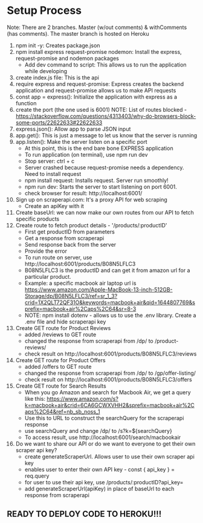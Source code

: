# Setup Process

Note: There are 2 branches. Master (w/out comments) & withComments (has comments). The master branch is hosted on Heroku

1. npm init -y: Creates package.json
2. npm install express request-promise nodemon: Install the express, request-promise and nodemon packages
   - Add dev command to script: This allows us to run the application while developing
3. create index.js file: This is the api
4. require express and request-promise: Express creates the backend application and request-promise allows us to make API requests
5. const app = express(): Initialize the application with express as a function
6. create the port (the one used is 6001)
   NOTE: List of routes blocked - https://stackoverflow.com/questions/4313403/why-do-browsers-block-some-ports/22622633#22622633
7. express.json(): Allow app to parse JSON input
8. app.get(): This is just a message to let us know that the server is running
9. app.listen(): Make the server listen on a specific port
   - At this point, this is the end bare bone EXPRESS application
   - To run application (on terminal), use npm run dev
   - Stop server: ctrl + c
   - Server crashed because request-promise needs a dependency. Need to install request
   - npm install request: Installs request. Server run smoothly!
   - npm run dev: Starts the server to start listening on port 6001.
   - check browser for result: http://localhost:6001/
10. Sign up on scraperapi.com: It's a proxy API for web scraping
    - Create an apiKey with it
11. Create baseUrl: we can now make our own routes from our API to fetch specific products
12. Create route to fetch product details - '/products/:productID'
    - First get productID from parameters
    - Get a response from scraperapi
    - Send response back from the server
    - Provide the error
    - To run route on server, use http://localhost:6001/products/B08N5LFLC3
    - B08N5LFLC3 is the productID and can get it from amazon url for a particular product.
    - Example: a specific macbook air laptop url is https://www.amazon.com/Apple-MacBook-13-inch-512GB-Storage/dp/B08N5LFLC3/ref=sr_1_3?crid=1X2QLT72QF31O&keywords=macbook+air&qid=1644807769&sprefix=macbook+air%2Caps%2C64&sr=8-3
    - NOTE: npm install dotenv - allows us to use the .env library. Create a .env file and hide scraperapi key
13. Create GET route for Product Reviews
    - added /reviews to GET route
    - changed the response from scraperapi from /dp/ to /product-reviews/
    - check result on http://localhost:6001/products/B08N5LFLC3/reviews
14. Create GET route for Product Offers
    - added /offers to GET route
    - changed the response from scraperapi from /dp/ to /gp/offer-listing/
    - check result on http://localhost:6001/products/B08N5LFLC3/offers
15. Create GET route for Search Results
    - When you go Amazon and search for Macbook Air, we get a query like this: https://www.amazon.com/s?k=macbook+air&crid=6CA6GCWXVHH2&sprefix=macbook+air%2Caps%2C64&ref=nb_sb_noss_1
    - Use this to URL to construct the searchQuery for the scraperapi response
    - use searchQuery and change /dp/ to /s?k=${searchQuery}
    - To access result, use http://localhost:6001/search/macbookair
16. Do we want to share our API or do we want to everyone to get their own scraper api key?
    - create generateScraperUrl. Allows user to use their own scraper api key
    - enables user to enter their own API key - const { api_key } = req.query
    - for user to use their api key, use /products/:productID?api_key=
    - add generateScraperUrl(apiKey) in place of baseUrl to each response from scraperapi

## READY TO DEPLOY CODE TO HEROKU!!!
